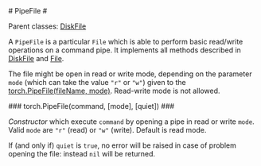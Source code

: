 <a name="torch.PipeFile.dok"/>
# PipeFile #

Parent classes: [DiskFile](DiskFile)

A `PipeFile` is a particular `File` which is able to perform basic read/write operations
on a command pipe. It implements all methods described in [DiskFile](DiskFile) and [File](File).

The file might be open in read or write mode, depending on the parameter
`mode` (which can take the value `"r"` or `"w"`) 
given to the [torch.PipeFile(fileName, mode)](#torch.PipeFile). Read-write mode is not allowed.

<a name="torch.PipeFile"/>
### torch.PipeFile(command, [mode], [quiet]) ###

_Constructor_ which execute `command` by opening a pipe in read or write
`mode`. Valid `mode` are `"r"` (read) or `"w"` (write). Default is read
mode.

If (and only if) `quiet` is `true`, no error will be raised in case of
problem opening the file: instead `nil` will be returned.

